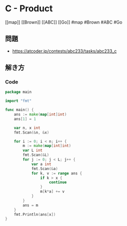 # C - Product
[[map]] [[Brown]] [[ABC]] [[Go]]
#map #Brown #ABC #Go 

## 問題
- https://atcoder.jp/contests/abc233/tasks/abc233_c

## 解き方
### Code
```go
package main

import "fmt"

func main() {
	ans := make(map[int]int)
	ans[1] = 1

	var n, x int
	fmt.Scan(&n, &x)

	for i := 0; i < n; i++ {
		m := make(map[int]int)
		var L int
		fmt.Scan(&L)
		for j := 0; j < L; j++ {
			var a int
			fmt.Scan(&a)
			for k, v := range ans {
				if k > x {
					continue
				}
				m[k*a] += v
			}
		}
		ans = m
	}
	fmt.Println(ans[x])
}
```